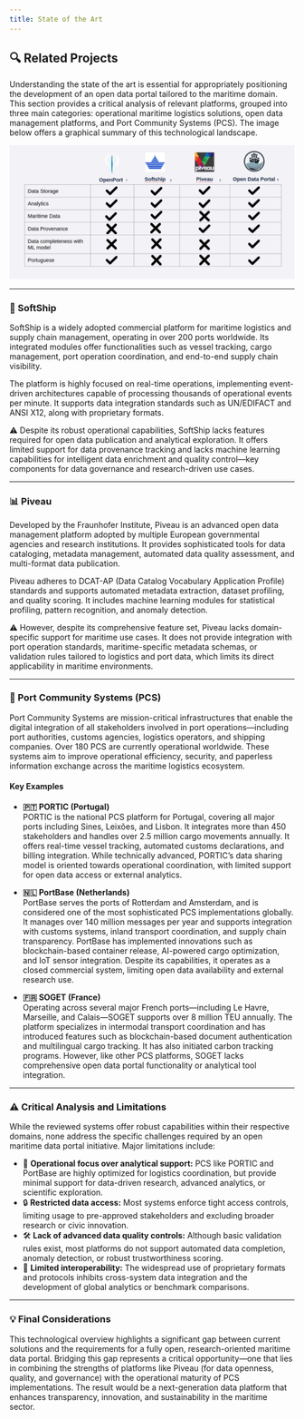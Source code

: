 ```yaml
---
title: State of the Art
---
```


## 🔍 Related Projects

Understanding the state of the art is essential for appropriately positioning the development of an open data portal tailored to the maritime domain. This section provides a critical analysis of relevant platforms, grouped into three main categories: operational maritime logistics solutions, open data management platforms, and Port Community Systems (PCS). The image below offers a graphical summary of this technological landscape.

![Overview of the State of the Art](./stateArt.png)

---

### 🚢 SoftShip

SoftShip is a widely adopted commercial platform for maritime logistics and supply chain management, operating in over 200 ports worldwide. Its integrated modules offer functionalities such as vessel tracking, cargo management, port operation coordination, and end-to-end supply chain visibility.

The platform is highly focused on real-time operations, implementing event-driven architectures capable of processing thousands of operational events per minute. It supports data integration standards such as UN/EDIFACT and ANSI X12, along with proprietary formats.

⚠️ Despite its robust operational capabilities, SoftShip lacks features required for open data publication and analytical exploration. It offers limited support for data provenance tracking and lacks machine learning capabilities for intelligent data enrichment and quality control—key components for data governance and research-driven use cases.

---

### 📊 Piveau

Developed by the Fraunhofer Institute, Piveau is an advanced open data management platform adopted by multiple European governmental agencies and research institutions. It provides sophisticated tools for data cataloging, metadata management, automated data quality assessment, and multi-format data publication.

Piveau adheres to DCAT-AP (Data Catalog Vocabulary Application Profile) standards and supports automated metadata extraction, dataset profiling, and quality scoring. It includes machine learning modules for statistical profiling, pattern recognition, and anomaly detection.

⚠️ However, despite its comprehensive feature set, Piveau lacks domain-specific support for maritime use cases. It does not provide integration with port operation standards, maritime-specific metadata schemas, or validation rules tailored to logistics and port data, which limits its direct applicability in maritime environments.

---

### 🏢 Port Community Systems (PCS)

Port Community Systems are mission-critical infrastructures that enable the digital integration of all stakeholders involved in port operations—including port authorities, customs agencies, logistics operators, and shipping companies. Over 180 PCS are currently operational worldwide. These systems aim to improve operational efficiency, security, and paperless information exchange across the maritime logistics ecosystem.

#### Key Examples

- **🇵🇹 PORTIC (Portugal)**  
  PORTIC is the national PCS platform for Portugal, covering all major ports including Sines, Leixões, and Lisbon. It integrates more than 450 stakeholders and handles over 2.5 million cargo movements annually. It offers real-time vessel tracking, automated customs declarations, and billing integration. While technically advanced, PORTIC’s data sharing model is oriented towards operational coordination, with limited support for open data access or external analytics.

- **🇳🇱 PortBase (Netherlands)**  
  PortBase serves the ports of Rotterdam and Amsterdam, and is considered one of the most sophisticated PCS implementations globally. It manages over 140 million messages per year and supports integration with customs systems, inland transport coordination, and supply chain transparency. PortBase has implemented innovations such as blockchain-based container release, AI-powered cargo optimization, and IoT sensor integration. Despite its capabilities, it operates as a closed commercial system, limiting open data availability and external research use.

- **🇫🇷 SOGET (France)**  
  Operating across several major French ports—including Le Havre, Marseille, and Calais—SOGET supports over 8 million TEU annually. The platform specializes in intermodal transport coordination and has introduced features such as blockchain-based document authentication and multilingual cargo tracking. It has also initiated carbon tracking programs. However, like other PCS platforms, SOGET lacks comprehensive open data portal functionality or analytical tool integration.

---

### ⚠️ Critical Analysis and Limitations

While the reviewed systems offer robust capabilities within their respective domains, none address the specific challenges required by an open maritime data portal initiative. Major limitations include:

- 🚫 **Operational focus over analytical support:** PCS like PORTIC and PortBase are highly optimized for logistics coordination, but provide minimal support for data-driven research, advanced analytics, or scientific exploration.  
- 🔒 **Restricted data access:** Most systems enforce tight access controls, limiting usage to pre-approved stakeholders and excluding broader research or civic innovation.  
- 🛠️ **Lack of advanced data quality controls:** Although basic validation rules exist, most platforms do not support automated data completion, anomaly detection, or robust trustworthiness scoring.  
- 🔄 **Limited interoperability:** The widespread use of proprietary formats and protocols inhibits cross-system data integration and the development of global analytics or benchmark comparisons.

---

### 💡 Final Considerations

This technological overview highlights a significant gap between current solutions and the requirements for a fully open, research-oriented maritime data portal. Bridging this gap represents a critical opportunity—one that lies in combining the strengths of platforms like Piveau (for data openness, quality, and governance) with the operational maturity of PCS implementations. The result would be a next-generation data platform that enhances transparency, innovation, and sustainability in the maritime sector.
